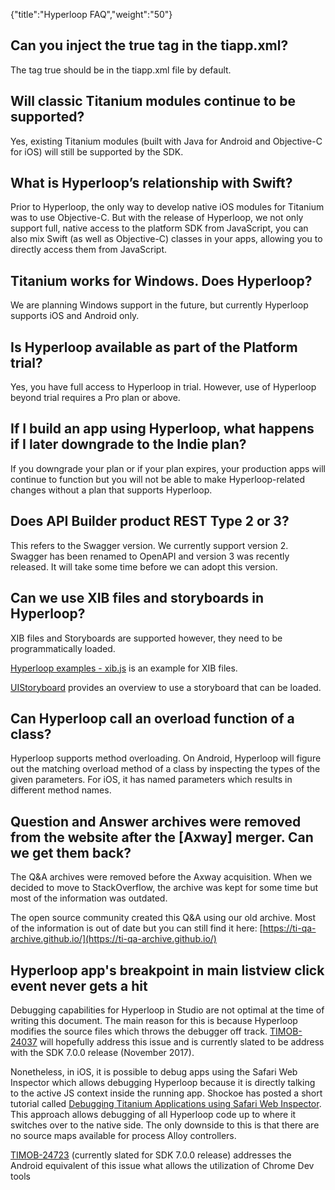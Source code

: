 {"title":"Hyperloop FAQ","weight":"50"} 

## Can you inject the <property name="run-on-main-thread" type="bool">true</property> tag in the tiapp.xml?

The tag <property name="run-on-main-thread" type="bool">true</property> should be in the tiapp.xml file by default.

## Will classic Titanium modules continue to be supported?

Yes, existing Titanium modules (built with Java for Android and Objective-C for iOS) will still be supported by the SDK.

## What is Hyperloop’s relationship with Swift?

Prior to Hyperloop, the only way to develop native iOS modules for Titanium was to use Objective-C. But with the release of Hyperloop, we not only support full, native access to the platform SDK from JavaScript, you can also mix Swift (as well as Objective-C) classes in your apps, allowing you to directly access them from JavaScript.

## Titanium works for Windows. Does Hyperloop?

We are planning Windows support in the future, but currently Hyperloop supports iOS and Android only.

## Is Hyperloop available as part of the Platform trial?

Yes, you have full access to Hyperloop in trial. However, use of Hyperloop beyond trial requires a Pro plan or above.

## If I build an app using Hyperloop, what happens if I later downgrade to the Indie plan?

If you downgrade your plan or if your plan expires, your production apps will continue to function but you will not be able to make Hyperloop-related changes without a plan that supports Hyperloop.

## Does API Builder product REST Type 2 or 3?

This refers to the Swagger version. We currently support version 2. Swagger has been renamed to OpenAPI and version 3 was recently released. It will take some time before we can adopt this version.

## Can we use XIB files and storyboards in Hyperloop?

XIB files and Storyboards are supported however, they need to be programmatically loaded.

[Hyperloop examples - xib.js](https://github.com/appcelerator/hyperloop-examples/blob/master/app/controllers/ios/xib.js) is an example for XIB files.

[UIStoryboard](https://developer.apple.com/documentation/uikit/uistoryboard) provides an overview to use a storyboard that can be loaded.

## Can Hyperloop call an overload function of a class?

Hyperloop supports method overloading. On Android, Hyperloop will figure out the matching overload method of a class by inspecting the types of the given parameters. For iOS, it has named parameters which results in different method names.

## Question and Answer archives were removed from the website after the \[Axway\] merger. Can we get them back?

The Q&A archives were removed before the Axway acquisition. When we decided to move to StackOverflow, the archive was kept for some time but most of the information was outdated.

The open source community created this Q&A using our old archive. Most of the information is out of date but you can still find it here: [https://ti-qa-archive.github.io/](https://ti-qa-archive.github.io/)

## Hyperloop app's breakpoint in main listview click event never gets a hit

Debugging capabilities for Hyperloop in Studio are not optimal at the time of writing this document. The main reason for this is because Hyperloop modifies the source files which throws the debugger off track. [TIMOB-24037](https://jira.appcelerator.org/browse/TIMOB-24037) will hopefully address this issue and is currently slated to be address with the SDK 7.0.0 release (November 2017).

Nonetheless, in iOS, it is possible to debug apps using the Safari Web Inspector which allows debugging Hyperloop because it is directly talking to the active JS context inside the running app. Shockoe has posted a short tutorial called [Debugging Titanium Applications using Safari Web Inspector](https://shockoe.com/blog/debugging-titanium-applications-using-safari-web-inspector/). This approach allows debugging of all Hyperloop code up to where it switches over to the native side. The only downside to this is that there are no source maps available for process Alloy controllers.

[TIMOB-24723](https://jira.appcelerator.org/browse/TIMOB-24723) (currently slated for SDK 7.0.0 release) addresses the Android equivalent of this issue what allows the utilization of Chrome Dev tools
